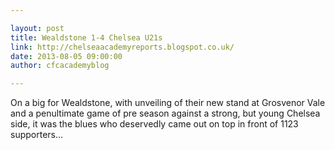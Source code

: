 ```yaml
---

layout: post
title: Wealdstone 1-4 Chelsea U21s
link: http://chelseaacademyreports.blogspot.co.uk/
date: 2013-08-05 09:00:00
author: cfcacademyblog

---
```


On a big for Wealdstone, with unveiling of their new stand at Grosvenor Vale and a penultimate game of 
pre season against a strong, but young Chelsea side, it was the blues who deservedly came out on top in 
front of 1123 supporters...
